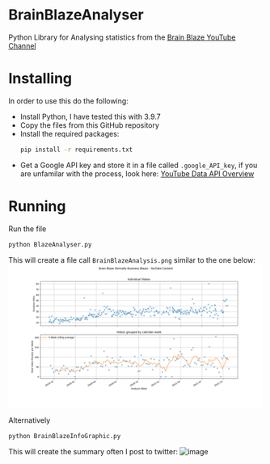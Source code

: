 # BrainBlazeAnalyser
Python Library for Analysing statistics from the [Brain Blaze YouTube Channel](https://youtube.com/channel/UCYY5GWf7MHFJ6DZeHreoXgw)

# Installing

In order to use this do the following:
* Install Python, I have tested this with 3.9.7
* Copy the files from this GitHub repository
* Install the required packages: 
  ```bash
  pip install -r requirements.txt
  ```
* Get a Google API key and store it in a file called ``.google_API_key``, if you are unfamilar with the process, look here: [YouTube Data API Overview](https://developers.google.com/youtube/v3/getting-started) 

# Running
Run the file 
```bash
python BlazeAnalyser.py
```
This will create a file call ``BrainBlazeAnalysis.png`` similar to the one below:
![Example Results](BrainBlazeAnalysis.png)

Alternatively
```bash
python BrainBlazeInfoGraphic.py
```
This will create the summary often I post to twitter: <img width="800" alt="image" src="https://user-images.githubusercontent.com/34693973/143104150-cbdea592-789d-45ac-a4ff-acc8d9eef2d8.png">


